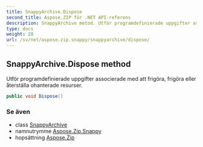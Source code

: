 ```yaml
---
title: SnappyArchive.Dispose
second_title: Aspose.ZIP för .NET API-referens
description: SnappyArchive metod. Utför programdefinierade uppgifter associerade med att frigöra frigöra eller återställa ohanterade resurser.
type: docs
weight: 20
url: /sv/net/aspose.zip.snappy/snappyarchive/dispose/
---
```

## SnappyArchive.Dispose method

Utför programdefinierade uppgifter associerade med att frigöra, frigöra eller återställa ohanterade resurser.

```csharp
public void Dispose()
```

### Se även

* class [SnappyArchive](../)
* namnutrymme [Aspose.Zip.Snappy](../../snappyarchive/)
* hopsättning [Aspose.Zip](../../../)


